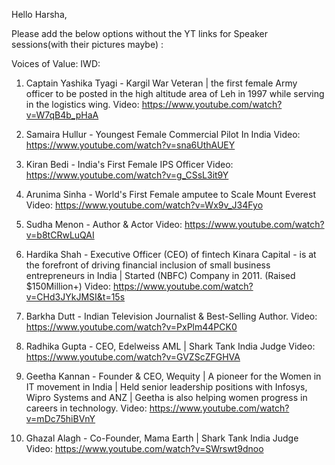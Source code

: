 Hello Harsha,

Please add the below options without the YT links for Speaker sessions(with their pictures maybe) :

Voices of Value: IWD:

1. Captain Yashika Tyagi - Kargil War Veteran | the first female Army officer to be posted in the high altitude area of Leh in 1997 while serving in the logistics wing.
Video: https://www.youtube.com/watch?v=W7qB4b_pHaA

2. Samaira Hullur - Youngest Female Commercial Pilot In India
Video: https://www.youtube.com/watch?v=sna6UthAUEY

3. Kiran Bedi - India's First Female IPS Officer
Video: https://www.youtube.com/watch?v=g_CSsL3it9Y

4. Arunima Sinha -  World's First Female amputee to Scale Mount Everest
Video: https://www.youtube.com/watch?v=Wx9v_J34Fyo

5. Sudha Menon - Author & Actor
Video: https://www.youtube.com/watch?v=b8tCRwLuQAI

6. Hardika Shah - Executive Officer (CEO) of fintech Kinara Capital - is at the forefront of driving financial inclusion of small business entrepreneurs in India | Started (NBFC) Company in 2011. (Raised $150Million+)
Video: https://www.youtube.com/watch?v=CHd3JYkJMSI&t=15s

7. Barkha Dutt - Indian Television Journalist & Best-Selling Author.
Video: https://www.youtube.com/watch?v=PxPlm44PCK0

8. Radhika Gupta - CEO, Edelweiss AML | Shark Tank India Judge
Video: https://www.youtube.com/watch?v=GVZScZFGHVA

9. Geetha Kannan - Founder & CEO, Wequity | A pioneer for the Women in IT movement in India | Held senior leadership positions with Infosys, Wipro Systems and ANZ | Geetha is also helping women progress in careers in technology.
Video: https://www.youtube.com/watch?v=mDc75hiBVnY

10. Ghazal Alagh - Co-Founder, Mama Earth | Shark Tank India Judge
Video: https://www.youtube.com/watch?v=SWrswt9dnoo